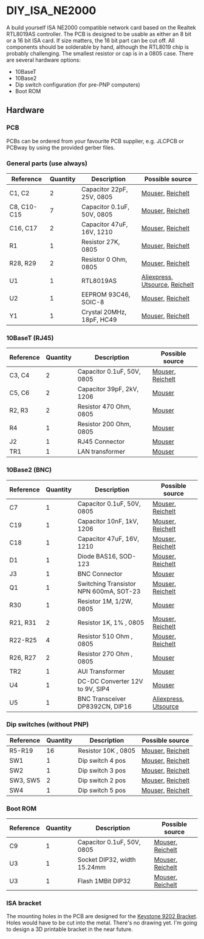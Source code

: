 # DIY_ISA_NE2000
A build yourself ISA NE2000 compatible network card based on the Realtek RTL8019AS controller.
The PCB is designed to be usable as either an 8 bit or a 16 bit ISA card. If size matters, the 16 bit part can be cut off.
All components should be solderable by hand, although the RTL8019 chip is probably challenging. The smallest resistor or cap is in a 0805 case.
There are several hardware options:
- 10BaseT
- 10Base2
- Dip switch configuration (for pre-PNP computers)
- Boot ROM
## Hardware
### PCB
PCBs can be ordered from your favourite PCB supplier, e.g. JLCPCB or PCBway by using the provided gerber files.
### General parts (use always)
Reference | Quantity | Description | Possible source
------------ | ------------- | -------------- | --------------
C1, C2 | 2 | Capacitor 22pF, 25V, 0805 | [Mouser](https://www.mouser.com/ProductDetail/80-C0805C220K3HACTU), [Reichelt](https://www.reichelt.com/smd-vielschicht-keramikkondensator-22p-5--npo-g0805-22p-p13517.html)
C8, C10-C15 | 7 | Capacitor 0.1uF, 50V, 0805 | [Mouser](https://www.mouser.com/ProductDetail/80-C0805C104M5R), [Reichelt](https://www.reichelt.com/vielschicht-kerko-100nf-50v-125-c-kem-x7r0805-100n-p207073.html)
C16, C17 | 2 | Capacitor 47uF, 16V, 1210 | [Mouser](https://www.mouser.com/ProductDetail/81-GRM32EC81C476KE5L), [Reichelt](https://www.reichelt.com/vielschicht-kerko-47-f-16v-85-c-kem-x5r1210-47u-p207183.html)
R1 | 1 | Resistor 27K, 0805 | [Mouser](https://www.mouser.com/ProductDetail/652-CR0805FX-2702ELF), [Reichelt](https://www.reichelt.com/smd-widerstand-0805-27-kohm-125-mw-1--smd-0805-27-0k-p32903.html)
R28, R29 | 2 | Resistor 0 Ohm, 0805 | [Mouser](https://www.mouser.com/ProductDetail/603-RC0805JR-070RL), [Reichelt](https://www.reichelt.com/smd-widerstand-0805-0-0-ohm-125-mw-rnd-0805-1-0-p212707.html)
U1 | 1 | RTL8019AS | [Aliexpress](https://www.aliexpress.com), [Utsource](https://www.utsource.net/sch/rtl8019as.html), [Reichelt](https://www.reichelt.com/de/de/voll-duplex-ethernet-kontroller-plug-play-funktion-pqfp-100-rtl-8019as-p89309.html)
U2 | 1 | EEPROM 93C46, SOIC-8 | [Mouser](https://www.mouser.com/ProductDetail/556-A93C46DNSH-B), [Reichelt](https://www.reichelt.com/eeprom-seriell-1kb-128x8-64x16-2-5--5-v-so-8-m93c46-wmn6p-p280929.html)
Y1 | 1 | Crystal 20MHz, 18pF, HC49 | [Mouser](https://www.mouser.com/ProductDetail/815-ABL-20-B2), [Reichelt](https://www.reichelt.com/standardquarz-grundton-20-mhz-iqd-lfxtal003181-p245404.html)
### 10BaseT (RJ45)
Reference | Quantity | Description | Possible source
------------ | ------------- | -------------- | --------------
C3, C4 | 2 | Capacitor 0.1uF, 50V, 0805 | [Mouser](https://www.mouser.com/ProductDetail/80-C0805C104M5R), [Reichelt](https://www.reichelt.com/vielschicht-kerko-100nf-50v-125-c-kem-x7r0805-100n-p207073.html)
C5, C6 | 2 | Capacitor 39pF, 2kV, 1206 | [Mouser](https://www.mouser.com/ProductDetail/81-GRM31A7U3D390JW1D)
R2, R3 | 2 | Resistor 470 Ohm, 0805 | [Mouser](https://www.mouser.com/ProductDetail/652-CR0805FX-4700ELF)
R4 | 1 | Resistor 200 Ohm, 0805 | [Mouser](https://www.mouser.com/ProductDetail/652-CR0805FX-2000ELF)
J2 | 1 | RJ45 Connector | [Mouser](https://www.mouser.com/ProductDetail/523-RJHSE-5481)
TR1 | 1 | LAN transformer | [Mouser](https://www.mouser.com/ProductDetail/652-PT61017PEL)
### 10Base2 (BNC)
Reference | Quantity | Description | Possible source
------------ | ------------- | -------------- | --------------
C7 | 1 | Capacitor 0.1uF, 50V, 0805 | [Mouser](https://www.mouser.com/ProductDetail/80-C0805C104M5R), [Reichelt](https://www.reichelt.com/vielschicht-kerko-100nf-50v-125-c-kem-x7r0805-100n-p207073.html)
C19 | 1 | Capacitor 10nF, 1kV, 1206 | [Mouser](https://www.mouser.com/ProductDetail/710-885342208021), [Reichelt](https://www.reichelt.com/ch/de/smd-kerko-1206-10-nf-1000-v-10-mlcc-rnd-1501206b1033-p226057.html)
C18 | 1 | Capacitor 47uF, 16V, 1210 | [Mouser](https://www.mouser.com/ProductDetail/81-GRM32EC81C476KE5L), [Reichelt](https://www.reichelt.com/vielschicht-kerko-47-f-16v-85-c-kem-x5r1210-47u-p207183.html)
D1 | 1 | Diode BAS16, SOD-123 | [Mouser](https://www.mouser.com/ProductDetail/841-BAS16GWJ), [Reichelt](https://www.reichelt.com/gleichrichterdiode-75-v-0-215-a-sot-23-bas-16-nxp-p219347.html)
J3 | 1 | BNC Connector | [Mouser](https://www.mouser.com/ProductDetail/538-73137-5003)
Q1 | 1 | Switching Transistor NPN 600mA, SOT-23 | [Mouser](https://www.mouser.com/ProductDetail/771-PMBT2222A-T-R), [Reichelt](https://www.reichelt.com/bipolartransistor-npn-40v-0-6a-0-33w-sot-23-smbt-2222a-inf-p219350.html)
R30 | 1 | Resistor 1M, 1/2W, 0805 | [Mouser](https://www.mouser.com/ProductDetail/652-CMP0805AFX-1004L)
R21, R31 | 2 | Resistor 1K, 1% , 0805 | [Mouser](https://www.mouser.com/ProductDetail/652-CR0805FX-1001ELF), [Reichelt](https://www.reichelt.com/ch/de/smd-widerstand-0805-1-0-kohm-125-mw-1--smd-0805-1-00k-p32886.html)
R22-R25 | 4 | Resistor 510 Ohm , 0805 | [Mouser](https://www.mouser.com/ProductDetail/603-RC0805JR-07510RL), [Reichelt](https://www.reichelt.com/ch/de/smd-widerstand-0805-510-ohm-330-mw-1--rnd-155hp05-di-p250803.html)
R26, R27 | 2 | Resistor 270 Ohm , 0805 | [Mouser](https://www.mouser.com/ProductDetail/71-CRCW0805270RJNEA)
TR2 | 1 | AUI Transformer | [Mouser](https://www.mouser.com/ProductDetail/673-PE-65728NL)
U4 | 1 | DC-DC Converter 12V to 9V, SIP4 | [Mouser](https://www.mouser.com/ProductDetail/209-IL1209S)
U5 | 1 | BNC Transceiver DP8392CN, DIP16 | [Aliexpress](https://www.aliexpress.com), [Utsource](https://www.utsource.net/sch/dp8392cn.html)
### Dip switches (without PNP)
Reference | Quantity | Description | Possible source
------------ | ------------- | -------------- | --------------
R5-R19 | 16 | Resistor 10K , 0805 | [Mouser](https://www.mouser.com/ProductDetail/652-CR0805-JW-103ELF), [Reichelt](https://www.reichelt.com/smd-widerstand-0805-10-kohm-125-mw-1--rnd-0805-1-10k-p183251.html)
SW1 | 1 | Dip switch 4 pos | [Mouser](https://www.mouser.com/ProductDetail/774-2104MS), [Reichelt](https://www.reichelt.com/dip-schalter-liegend-4-polig-nt-04-p13532.html)
SW2 | 1 | Dip switch 3 pos | [Mouser](https://www.mouser.com/ProductDetail/774-2103MS), [Reichelt](https://www.reichelt.com/dip-schalter-liegend-3-polig-nt-03-p36465.html)
SW3, SW5 | 2 | Dip switch 2 pos | [Mouser](https://www.mouser.com/ProductDetail/774-2102MS), [Reichelt](https://www.reichelt.com/dip-schalter-liegend-2-polig-nt-02-p36464.html)
SW4 | 1 | Dip switch 5 pos | [Mouser](https://www.mouser.com/ProductDetail/774-2105MS), [Reichelt](https://www.reichelt.com/dip-schalter-liegend-5-polig-nt-05-p36466.html)
### Boot ROM
Reference | Quantity | Description | Possible source
------------ | ------------- | -------------- | --------------
C9 | 1 | Capacitor 0.1uF, 50V, 0805 | [Mouser](https://www.mouser.com/ProductDetail/80-C0805C104M5R), [Reichelt](https://www.reichelt.com/vielschicht-kerko-100nf-50v-125-c-kem-x7r0805-100n-p207073.html)
U3 | 1 | Socket DIP32, width 15.24mm | [Mouser](https://www.mouser.com/ProductDetail/649-DILB32P223TLF), [Reichelt](https://www.reichelt.com/ic-sockel-32-polig-doppelter-federkontakt-is25t1-332b-p268816.html)
U3 | 1 | Flash 1MBit DIP32 | [Mouser](https://www.mouser.com/ProductDetail/804-39SF010A7CPHE), [Reichelt](https://www.reichelt.com/multi-nor-flash-speicher-1-mb-128-k-x-8-5-v-dip-32-39sf01070-4c-p-p266393.html)
### ISA bracket
The mounting holes in the PCB are designed for the [Keystone 9202 Bracket](https://www.mouser.ch/ProductDetail/534-9202). Holes would have to be cut into the metal. There's no drawing yet.
I'm going to design a 3D printable bracket in the near future.